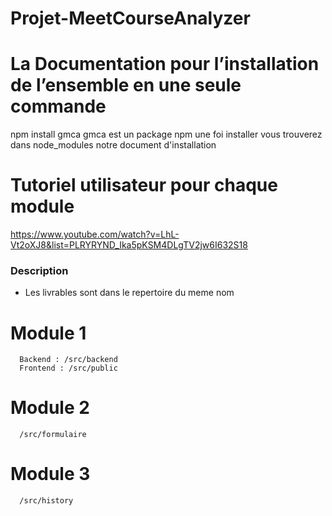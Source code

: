 # Projet-MeetCourseAnalyzer
# La Documentation pour l’installation de l’ensemble en une seule commande
npm install gmca
   gmca est un package npm une foi installer vous trouverez dans node_modules notre document d'installation
# Tutoriel utilisateur pour chaque module
   https://www.youtube.com/watch?v=LhL-Vt2oXJ8&list=PLRYRYND_Ika5pKSM4DLgTV2jw6I632S18

### Description
   - Les livrables sont dans le repertoire du meme nom
   # Module 1 
      Backend : /src/backend
      Frontend : /src/public
   # Module 2
      /src/formulaire
   # Module 3
      /src/history